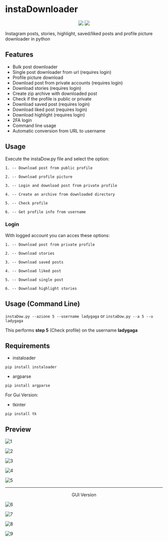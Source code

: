 # instaDownloader

<p align=center>
 <img src="https://img.shields.io/badge/Insta-Downloader-red?style=for-the-badge&logo=instagram">
 <img src="https://img.shields.io/github/last-commit/IsD4n73/instaDownloader?style=for-the-badge">
</p>

Instagram posts, stories, highlight, saved/liked posts and profile picture downloader in python

## Features
- Bulk post downloader
- Single post downloader from url (requires login)
- Profile picture download
- Download post from private accounts (requires login)
- Download stories (requires login)
- Create zip archive with downloaded post
- Check if the profile is public or private
- Download saved post (requires login)
- Download liked post (requires login)
- Download highlight (requires login)
- 2FA login
- Command line usage
- Automatic conversion from URL to username

## Usage
Execute the instaDow.py file and select the option:

`1. -- Download post from public profile`

`2. -- Download profile picture`

`3. -- Login and download post from private profile`

`4. -- Create an archive from downloaded directory`

`5. -- Check profile`

`6. -- Get profile info from username`

### Login 
With logged account you can acces these options:

`1. -- Download post from private profile`

`2. -- Download stories`

`3. -- Download saved posts`

`4. -- Download liked post`

`5. -- Download single post`

`6. -- Download highlight stories`


## Usage (Command Line)
 `instaDow.py --azione 5 --username ladygaga` or `instaDow.py --a 5 --u ladygaga`
 
 This performs **step 5** (Check profile) on the username **ladygaga**

## Requirements
- instaloader
```
pip install instaloader
```
- argparse
```
pip install argparse 
```

For Gui Version:
- tkinter
```
pip install tk
```

## Preview
![1](./Screenshot/Screenshot_1.png)

![2](./Screenshot/Screenshot_2.png)

![3](./Screenshot/Screenshot_3.png)

![4](./Screenshot/Screenshot_4.png)

![5](./Screenshot/Screenshot_5.png)

---

<p align="center">GUI Version</p>

![6](./Screenshot/Screenshot_6.png)

![7](./Screenshot/Screenshot_7.png)

![8](./Screenshot/Screenshot_8.png)

![9](./Screenshot/Screenshot_9.png)
